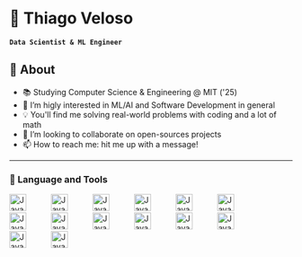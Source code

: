 # 🤙 Thiago Veloso

**`Data Scientist & ML Engineer`**

## 🙌  About

- 📚 Studying Computer Science & Engineering @ MIT ('25)
- 👀 I’m higly interested in ML/AI and Software Development in general
- 💡 You'll find me solving real-world problems with coding and a lot of math
- 💞️ I’m looking to collaborate on open-sources projects
- 📫 How to reach me: hit me up with a message!

---
### :toolbox: Language and Tools
<p>
    <img aling='left' alt='Java' width="30px" style="padding-right:40px;" src="https://cdn.jsdelivr.net/gh/devicons/devicon/icons/python/python-original.svg" />    
    <img aling='left' alt='Java' width="30px" style="padding-right:40px;" src="https://cdn.jsdelivr.net/gh/devicons/devicon/icons/julia/julia-original.svg" />    
    <img aling='left' alt='Java' width="30px" style="padding-right:40px;" src="https://cdn.jsdelivr.net/gh/devicons/devicon/icons/postgresql/postgresql-original.svg" /> 
    <img aling='left' alt='Java' width="30px" style="padding-right:40px;" src="https://cdn.jsdelivr.net/gh/devicons/devicon/icons/matlab/matlab-original.svg" />  
    <img aling='left' alt='Java' width="30px" style="padding-right:40px;" src="https://cdn.jsdelivr.net/gh/devicons/devicon/icons/cplusplus/cplusplus-original.svg" /> 
    <img aling='left' alt='Java' width="30px" style="padding-right:40px;" src="https://cdn.jsdelivr.net/gh/devicons/devicon/icons/html5/html5-plain.svg" /> 
    <img aling='left' alt='Java' width="30px" style="padding-right:40px;" src="https://cdn.jsdelivr.net/gh/devicons/devicon/icons/css3/css3-plain.svg" /> 
    <img aling='left' alt='Java' width="30px" style="padding-right:40px;"  src="https://cdn.jsdelivr.net/gh/devicons/devicon/icons/javascript/javascript-original.svg" /> 
    <img aling='left' alt='Java' width="30px" style="padding-right:40px;"  src="https://cdn.jsdelivr.net/gh/devicons/devicon/icons/nodejs/nodejs-original.svg" /> 
    <img aling='left' alt='Java' width="30px" style="padding-right:40px;" src="https://cdn.jsdelivr.net/gh/devicons/devicon/icons/react/react-original.svg" />
    <img aling='left' alt='Java' width="30px" style="padding-right:40px;" src="https://cdn.jsdelivr.net/gh/devicons/devicon/icons/pandas/pandas-original-wordmark.svg" />
    <img aling='left' alt='Java' width="30px" style="padding-right:40px;" src="https://cdn.jsdelivr.net/gh/devicons/devicon/icons/pytorch/pytorch-original.svg" />
    <img aling='left' alt='Java' width="30px" style="padding-right:40px;" src="https://cdn.jsdelivr.net/gh/devicons/devicon/icons/tensorflow/tensorflow-original.svg" />
    <img aling='left' alt='Java' width="30px" style="padding-right:40px;" src="https://cdn.jsdelivr.net/gh/devicons/devicon/icons/numpy/numpy-original.svg" />
<p/>




          
          
          
          
          

<!---
thiago-jvds/thiago-jvds is a ✨ special ✨ repository because its `README.md` (this file) appears on your GitHub profile.
You can click the Preview link to take a look at your changes.
--->
